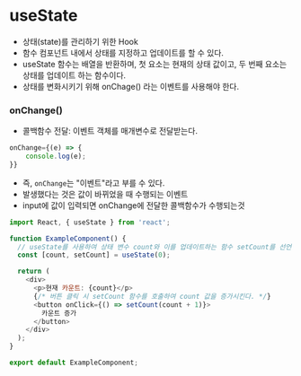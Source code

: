 # useState
- 상태(state)를 관리하기 위한 Hook
- 함수 컴포넌트 내에서 상태를 지정하고 업데이트를 할 수 있다.
- useState 함수는 배열을 반환하며, 첫 요소는 현재의 상태 값이고, 두 번째 요소는 상태를 업데이트 하는 함수이다.
- 상태를 변화시키기 위해 onChage() 라는 이벤트를 사용해야 한다.

### onChange()
- 콜백함수 전달: 이벤트 객체를 매개변수로 전달받는다.
``` javascript
onChange={(e) => {
    console.log(e);
}}
```
- 즉, `onChange`는 "이벤트"라고 부를 수 있다.
- 발생했다는 것은 값이 바뀌었을 때 수행되는 이벤트
- input에 값이 입력되면 onChange에 전달한 콜백함수가 수행되는것

``` javascript
import React, { useState } from 'react';

function ExampleComponent() {
  // useState를 사용하여 상태 변수 count와 이를 업데이트하는 함수 setCount를 선언
  const [count, setCount] = useState(0);

  return (
    <div>
      <p>현재 카운트: {count}</p>
      {/* 버튼 클릭 시 setCount 함수를 호출하여 count 값을 증가시킨다. */}
      <button onClick={() => setCount(count + 1)}>
        카운트 증가
      </button>
    </div>
  );
}

export default ExampleComponent;

```